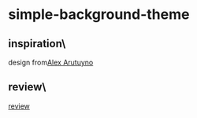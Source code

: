 # simple-background-theme
## inspiration\
  design from[Alex Arutuyno](https://dribbble.com/shots/13980015-Dashboard-Changing-color-theme)
  
## review\
  [review](https://dhyno.github.io/simple-background-theme/)
